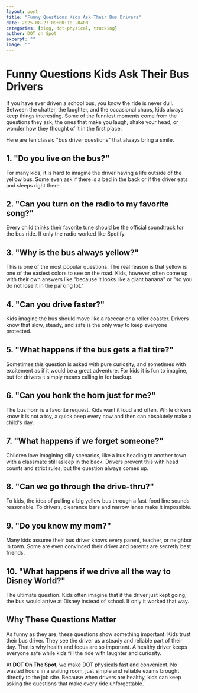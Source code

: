 ```yaml
---
layout: post
title: "Funny Questions Kids Ask Their Bus Drivers"
date: 2025-08-27 09:00:10 -0400
categories: [blog, dot-physical, trucking]
author: DOT on Spot
excerpt: ""
image: ""
---
```


# **Funny Questions Kids Ask Their Bus Drivers**

If you have ever driven a school bus, you know the ride is never dull. Between the chatter, the laughter, and the occasional chaos, kids always keep things interesting. Some of the funniest moments come from the questions they ask, the ones that make you laugh, shake your head, or wonder how they thought of it in the first place.

Here are ten classic "bus driver questions" that always bring a smile.

## **1. "Do you live on the bus?"**

For many kids, it is hard to imagine the driver having a life outside of the yellow bus. Some even ask if there is a bed in the back or if the driver eats and sleeps right there.

## **2. "Can you turn on the radio to my favorite song?"**

Every child thinks their favorite tune should be the official soundtrack for the bus ride. If only the radio worked like Spotify.

## **3. "Why is the bus always yellow?"**

This is one of the most popular questions. The real reason is that yellow is one of the easiest colors to see on the road. Kids, however, often come up with their own answers like "because it looks like a giant banana" or "so you do not lose it in the parking lot."

## **4. "Can you drive faster?"**

Kids imagine the bus should move like a racecar or a roller coaster. Drivers know that slow, steady, and safe is the only way to keep everyone protected.

## **5. "What happens if the bus gets a flat tire?"**

Sometimes this question is asked with pure curiosity, and sometimes with excitement as if it would be a great adventure. For kids it is fun to imagine, but for drivers it simply means calling in for backup.

## **6. "Can you honk the horn just for me?"**

The bus horn is a favorite request. Kids want it loud and often. While drivers know it is not a toy, a quick beep every now and then can absolutely make a child's day.

## **7. "What happens if we forget someone?"**

Children love imagining silly scenarios, like a bus heading to another town with a classmate still asleep in the back. Drivers prevent this with head counts and strict rules, but the question always comes up.

## **8. "Can we go through the drive-thru?"**

To kids, the idea of pulling a big yellow bus through a fast-food line sounds reasonable. To drivers, clearance bars and narrow lanes make it impossible.

## **9. "Do you know my mom?"**

Many kids assume their bus driver knows every parent, teacher, or neighbor in town. Some are even convinced their driver and parents are secretly best friends.

## **10. "What happens if we drive all the way to Disney World?"**

The ultimate question. Kids often imagine that if the driver just kept going, the bus would arrive at Disney instead of school. If only it worked that way.

## **Why These Questions Matter**

As funny as they are, these questions show something important. Kids trust their bus driver. They see the driver as a steady and reliable part of their day. That is why health and focus are so important. A healthy driver keeps everyone safe while kids fill the ride with laughter and curiosity.

At **DOT On The Spot**, we make DOT physicals fast and convenient. No wasted hours in a waiting room, just simple and reliable exams brought directly to the job site. Because when drivers are healthy, kids can keep asking the questions that make every ride unforgettable.
